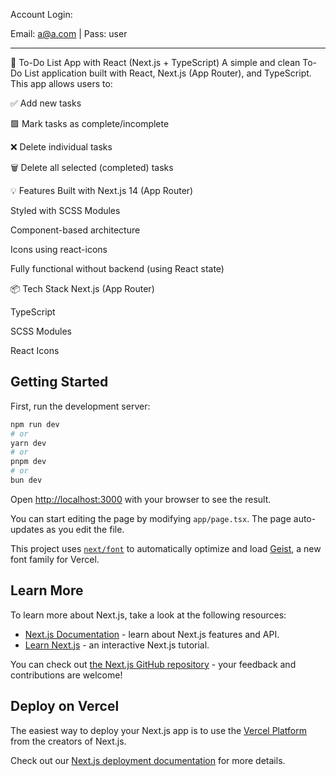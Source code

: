 Account Login:

Email: a@a.com | Pass: user

------------------------------------------------

📝 To-Do List App with React (Next.js + TypeScript) A simple and clean To-Do List application built with React, Next.js (App Router), and TypeScript. This app allows users to:

✅ Add new tasks

🟩 Mark tasks as complete/incomplete

❌ Delete individual tasks

🗑️ Delete all selected (completed) tasks

💡 Features Built with Next.js 14 (App Router)

Styled with SCSS Modules

Component-based architecture

Icons using react-icons

Fully functional without backend (using React state)

📦 Tech Stack Next.js (App Router)

TypeScript

SCSS Modules

React Icons

## Getting Started

First, run the development server:

```bash
npm run dev
# or
yarn dev
# or
pnpm dev
# or
bun dev
```

Open [http://localhost:3000](http://localhost:3000) with your browser to see the result.

You can start editing the page by modifying `app/page.tsx`. The page auto-updates as you edit the file.

This project uses [`next/font`](https://nextjs.org/docs/app/building-your-application/optimizing/fonts) to automatically optimize and load [Geist](https://vercel.com/font), a new font family for Vercel.

## Learn More

To learn more about Next.js, take a look at the following resources:

- [Next.js Documentation](https://nextjs.org/docs) - learn about Next.js features and API.
- [Learn Next.js](https://nextjs.org/learn) - an interactive Next.js tutorial.

You can check out [the Next.js GitHub repository](https://github.com/vercel/next.js) - your feedback and contributions are welcome!

## Deploy on Vercel

The easiest way to deploy your Next.js app is to use the [Vercel Platform](https://vercel.com/new?utm_medium=default-template&filter=next.js&utm_source=create-next-app&utm_campaign=create-next-app-readme) from the creators of Next.js.

Check out our [Next.js deployment documentation](https://nextjs.org/docs/app/building-your-application/deploying) for more details.
